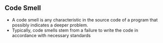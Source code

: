 <h2> Code Smell </h2>

* A code smell is any characteristic in the source code of a program that possibly indicates a deeper problem.
* Typically, code smells stem from a failure to write the code in accordance with necessary standards

